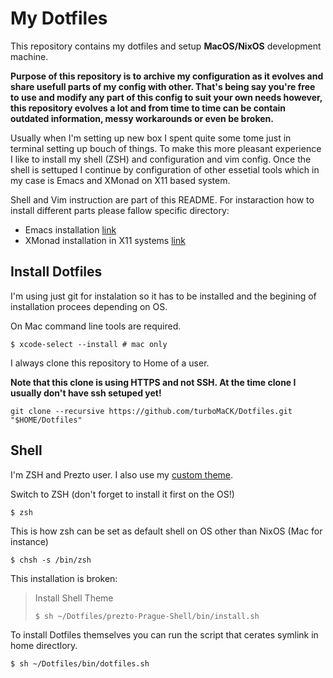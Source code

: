 # My Dotfiles

This repository contains my dotfiles and setup **MacOS/NixOS** development machine.

**Purpose of this repository is to archive my configuration as it evolves and share
usefull parts of my config with other. That's being say you're free to use and modify
any part of this config to suit your own needs however, this repository evolves a lot
and from time to time can be contain outdated information, messy workarounds
or even be broken.**

Usually when I'm setting up new box I spent quite some tome just in terminal setting up bouch of things.
To make this more pleasant experience I like to install my shell (ZSH) and configuration and vim config.
Once the shell is settuped I continue by configuration of other essetial tools which in my case is
Emacs and XMonad on X11 based system.

Shell and Vim instruction are part of this README.
For instaraction how to install different parts please fallow specific directory:

- Emacs installation [link](/emacs.d)
- XMonad installation in X11 systems [link](xmonad)


## Install Dotfiles

I'm using just git for instalation so it has to be installed and the begining of installation procees
depending on OS.

On Mac command line tools are required.

```shell
$ xcode-select --install # mac only
```

I always clone this repository to Home of a user.

**Note that this clone is using HTTPS and not SSH.
At the time clone I usually don't have ssh setuped yet!**

```shell
git clone --recursive https://github.com/turboMaCK/Dotfiles.git "$HOME/Dotfiles"
```

## Shell

I'm ZSH and Prezto user. I also use my [custom theme](https://github.com/turboMaCk/prezto-Prague-Shell).

Switch to ZSH (don't forget to install it first on the OS!)

```shell
$ zsh
```

This is how zsh can be set as default shell on OS other than NixOS (Mac for instance)

```shell
$ chsh -s /bin/zsh
```

This installation is broken:

>   Install Shell Theme
>
>   ```shell
>   $ sh ~/Dotfiles/prezto-Prague-Shell/bin/install.sh
>   ```

To install Dotfiles themselves you can run the script that cerates symlink in home directlory.

```shell
$ sh ~/Dotfiles/bin/dotfiles.sh
```
